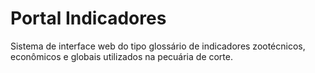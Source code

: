 # Portal Indicadores

Sistema de interface web do tipo glossário de indicadores zootécnicos, econômicos e globais utilizados na pecuária de corte.